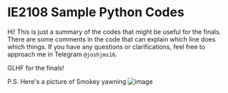 # IE2108 Sample Python Codes

Hi! This is just a summary of the codes that might be useful for the finals. There are some comments in the code that can explain which line does which things. If you have any questions or clarifications, feel free to approach me in Telegram `@joshjms16`. 

GLHF for the finals!

P.S. Here's a picture of Smokey yawning
![image](https://github.com/joshjms/ie2108_summary/assets/83194022/a704deef-2506-4bc0-8b30-4c6d12e7bd36)

